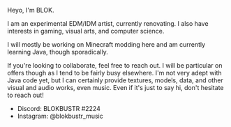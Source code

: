 Heyo, I'm BLOK.

I am an experimental EDM/IDM artist, currently renovating. I also have interests in gaming, visual arts, and computer science.

I will mostly be working on Minecraft modding here and am currently learning Java, though sporadically.

If you're looking to collaborate, feel free to reach out. I will be particular on offers though as I tend to be fairly busy elsewhere. I'm not very adept with Java code yet, but I can certainly provide textures, models, data, and other visual and audio works, even music. Even if it's just to say hi, don't hesitate to reach out!

- Discord: BLOKBUSTR #2224
- Instagram: @blokbustr_music
